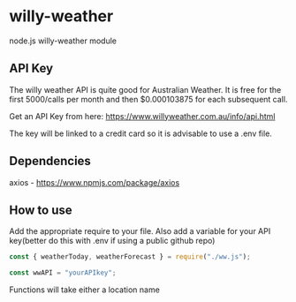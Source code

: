 # willy-weather

node.js willy-weather module

## API Key

The willy weather API is quite good for Australian Weather. It is free for the first 5000/calls per month and then $0.000103875 for each subsequent call.

Get an API Key from here: https://www.willyweather.com.au/info/api.html

The key will be linked to a credit card so it is advisable to use a .env file.

## Dependencies

axios - https://www.npmjs.com/package/axios

## How to use

Add the appropriate require to your file. Also add a variable for your API key(better do this with .env if using a public github repo)

```js
const { weatherToday, weatherForecast } = require("./ww.js");

const wwAPI = "yourAPIkey";
```

Functions will take either a location name
